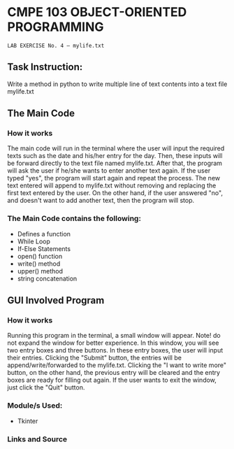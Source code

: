 # CMPE 103 OBJECT-ORIENTED PROGRAMMING
```
LAB EXERCISE No. 4 – mylife.txt
```

## Task Instruction:
Write a method in python to write multiple line of text contents into a text file mylife.txt

## The Main Code
### How it works
The main code will run in the terminal where the user will input the required texts such as the date and his/her entry for the day. Then, these inputs will be forward directly to the text file named mylife.txt. After that, the program will ask the user if he/she wants to enter another text again. If the user typed "yes", the program will start again and repeat the process. The new text entered will append to mylife.txt without removing and replacing the first text entered by the user. On the other hand, if the user answered "no", and doesn't want to add another text, then the program will stop. 

### The Main Code contains the following:
* Defines a function 
* While Loop
* If-Else Statements
* open() function
* write() method
* upper() method
* string concatenation 

## GUI Involved Program
### How it works
Running this program in the terminal, a small window will appear. Note! do not expand the window for better experience. In this window, you will see two entry boxes and three buttons. In these entry boxes, the user will input their entries. Clicking the "Submit" button, the entries will be append/write/forwarded to the mylife.txt. Clicking the "I want to write more" button, on the other hand, the previous entry will be cleared and the entry boxes are ready for filling out again. If the user wants to exit the window, just click the "Quit" button.

### Module/s Used: 
* Tkinter

### Links and Source
